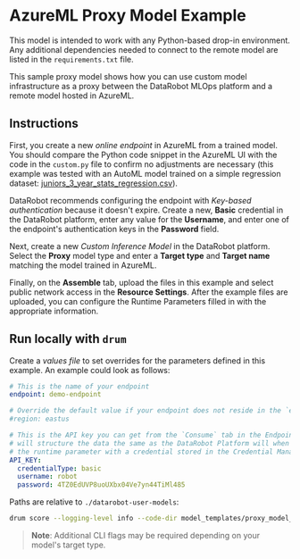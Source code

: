 # AzureML Proxy Model Example

This model is intended to work with any Python-based drop-in environment. Any additional
dependencies needed to connect to the remote model are listed in the `requirements.txt`
file.

This sample proxy model shows how you can use custom model infrastructure as a proxy between the DataRobot MLOps platform and a remote model hosted in AzureML.

## Instructions

First, you create a new _online endpoint_ in AzureML from a trained model. You should
compare the Python code snippet in the AzureML UI with the code in the `custom.py` file to
confirm no adjustments are necessary (this example was tested with an AutoML
model trained on a simple regression dataset: [juniors_3_year_stats_regression.csv](../../tests/testdata/juniors_3_year_stats_regression.csv)).

DataRobot recommends configuring the endpoint with _Key-based authentication_ because it doesn't expire.
Create a new, **Basic** credential in the DataRobot platform, enter any value for the **Username**, and enter one of the endpoint's authentication keys in the **Password** field.

Next, create a new _Custom Inference Model_ in the DataRobot platform. Select the **Proxy** model type and
enter a **Target type** and **Target name** matching the model trained in AzureML.

Finally, on the **Assemble** tab, upload the files in this example and select public network access in the
**Resource Settings**. After the example files are uploaded, you can configure the Runtime Parameters
filled in with the appropriate information.

## Run locally with `drum`

Create a _values file_ to set overrides for the parameters defined in this
example. An example could look as follows:

```yaml
# This is the name of your endpoint
endpoint: demo-endpoint

# Override the default value if your endpoint does not reside in the `eastus` region
#region: eastus

# This is the API key you can get from the `Consume` tab in the Endpoint's UI. We
# will structure the data the same as the DataRobot Platform will when you associate
# the runtime parameter with a credential stored in the Credential Manager.
API_KEY:
  credentialType: basic
  username: robot
  password: 4TZ0EdUVP8uoUXbx04Ve7yn44TiMl485
```

Paths are relative to `./datarobot-user-models`:

```sh
drum score --logging-level info --code-dir model_templates/proxy_model_azure --target-type <target_type> --input <path_to_inference_dataset> --runtime-params-file <path_to_values_file>
```

> **Note**: Additional CLI flags may be required depending on your model's target type.
